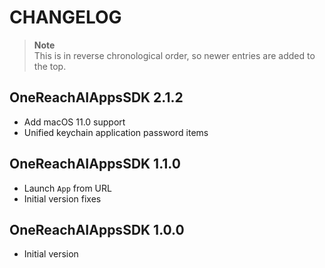 # CHANGELOG

> **Note**\
> This is in reverse chronological order, so newer entries are added to the top.

## OneReachAIAppsSDK 2.1.2

* Add macOS 11.0 support
* Unified keychain application password items


## OneReachAIAppsSDK 1.1.0

* Launch `App` from URL
* Initial version fixes


## OneReachAIAppsSDK 1.0.0

* Initial version
